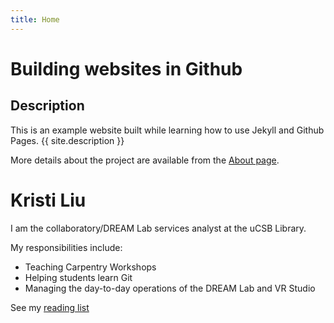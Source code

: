 ```yaml
---
title: Home
---
```


# Building websites in Github

## Description
This is an example website built while learning how to use Jekyll and Github Pages.
{{ site.description }}

More details about the project are available from the [About page](about.md).

# Kristi Liu

I am the collaboratory/DREAM Lab services analyst at the uCSB Library.

My responsibilities include: 

- Teaching Carpentry Workshops
- Helping students learn Git
- Managing the day-to-day operations of the DREAM Lab and VR Studio

See my [reading list](reading-list.html)



